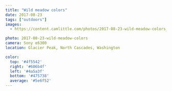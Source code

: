 ```yaml
---
title: "Wild meadow colors"
date: 2017-08-23
tags: ["outdoors"]
images:
  - https://content.camlittle.com/photos/2017-08-23-wild-meadow-colors_1280.jpg

photo: 2017-08-23-wild-meadow-colors
camera: Sony α6300
location: Glacier Peak, North Cascades, Washington

color:
  top: '#4f5542'
  right: '#606b4f'
  left: '#4a5a3f'
  bottom: '#475738'
  average: '#5e6f52'
---
```

